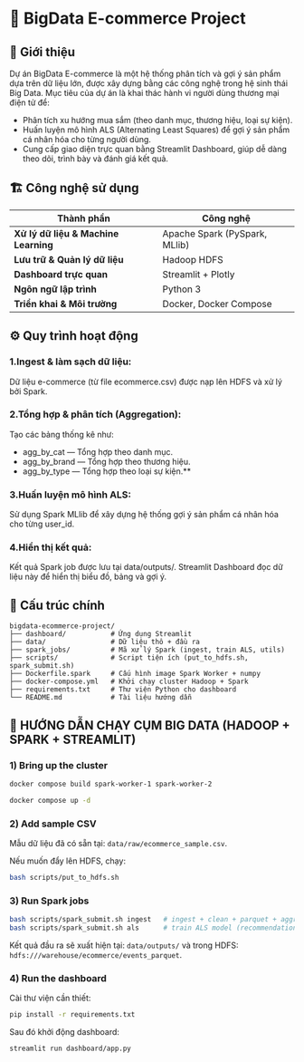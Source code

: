# 🧠 BigData E-commerce Project
## 📝 Giới thiệu
Dự án BigData E-commerce là một hệ thống phân tích và gợi ý sản phẩm dựa trên dữ liệu lớn, được xây dựng bằng các công nghệ trong hệ sinh thái Big Data.
Mục tiêu của dự án là khai thác hành vi người dùng thương mại điện tử để:
  -  Phân tích xu hướng mua sắm (theo danh mục, thương hiệu, loại sự kiện).
  -  Huấn luyện mô hình ALS (Alternating Least Squares) để gợi ý sản phẩm cá nhân hóa cho từng người dùng.
  -  Cung cấp giao diện trực quan bằng Streamlit Dashboard, giúp dễ dàng theo dõi, trình bày và đánh giá kết quả.


## 🏗️ Công nghệ sử dụng
| Thành phần                           | Công nghệ                     |
| ------------------------------------ | ----------------------------- |
| **Xử lý dữ liệu & Machine Learning** | Apache Spark (PySpark, MLlib) |
| **Lưu trữ & Quản lý dữ liệu**        | Hadoop HDFS                   |
| **Dashboard trực quan**              | Streamlit + Plotly            |
| **Ngôn ngữ lập trình**               | Python 3                      |
| **Triển khai & Môi trường**          | Docker, Docker Compose        |


## ⚙️ Quy trình hoạt động
### 1.Ingest & làm sạch dữ liệu:
Dữ liệu e-commerce (từ file ecommerce.csv) được nạp lên HDFS và xử lý bởi Spark.

### 2.Tổng hợp & phân tích (Aggregation):
Tạo các bảng thống kê như:
  - agg_by_cat — Tổng hợp theo danh mục.
  - agg_by_brand — Tổng hợp theo thương hiệu.
  - agg_by_type — Tổng hợp theo loại sự kiện.**

### 3.Huấn luyện mô hình ALS:
Sử dụng Spark MLlib để xây dựng hệ thống gợi ý sản phẩm cá nhân hóa cho từng user_id.

### 4.Hiển thị kết quả:
Kết quả Spark job được lưu tại data/outputs/.
Streamlit Dashboard đọc dữ liệu này để hiển thị biểu đồ, bảng và gợi ý.

## 🧰 Cấu trúc chính
```
bigdata-ecommerce-project/
├── dashboard/           # Ứng dụng Streamlit
├── data/                # Dữ liệu thô + đầu ra
├── spark_jobs/          # Mã xử lý Spark (ingest, train ALS, utils)
├── scripts/             # Script tiện ích (put_to_hdfs.sh, spark_submit.sh)
├── Dockerfile.spark     # Cấu hình image Spark Worker + numpy
├── docker-compose.yml   # Khởi chạy cluster Hadoop + Spark
├── requirements.txt     # Thư viện Python cho dashboard
└── README.md            # Tài liệu hướng dẫn
```

## 🚀 HƯỚNG DẪN CHẠY CỤM BIG DATA (HADOOP + SPARK + STREAMLIT)

### 1) Bring up the cluster
```bash
docker compose build spark-worker-1 spark-worker-2

docker compose up -d
```

### 2) Add sample CSV
Mẫu dữ liệu đã có sẵn tại:
 `data/raw/ecommerce_sample.csv`.

 Nếu muốn đẩy lên HDFS, chạy:
```bash
bash scripts/put_to_hdfs.sh
```

### 3) Run Spark jobs
```bash
bash scripts/spark_submit.sh ingest   # ingest + clean + parquet + aggregates
bash scripts/spark_submit.sh als      # train ALS model (recommendation)
```

Kết quả đầu ra sẽ xuất hiện tại: `data/outputs/` và trong HDFS: `hdfs:///warehouse/ecommerce/events_parquet`.

### 4) Run the dashboard
Cài thư viện cần thiết:
```bash
pip install -r requirements.txt
```
Sau đó khởi động dashboard:
```bash
streamlit run dashboard/app.py
```

